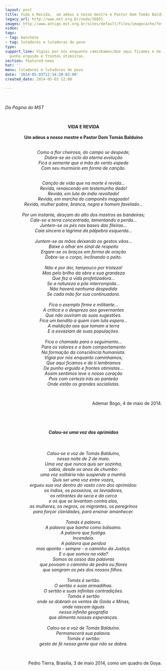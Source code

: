 ```yaml
---
layout: post
title: Vida e Revida,  um adeus a nosso mestre e Pastor Dom Tomás Balduíno
legacy_url: http://www.mst.org.br/node/16051
images: http://www.antigo.mst.org.br/sites/default/files/imagecache/foto_destaque/dom tomas2.jpg
video: ''
tags:
- tag: manchete
- tag: lutadores e lutadoras do povo
type: 
support_line: Vigiai por nós enquanto caminhamos/Que aqui ficamos e de ti lembramos/De
  punho erguido e frontes otimistas.
section: featured-news
hat: ''
menu: lutadores e lutadoras do povo
date: '2014-05-03T12:34:20-03:00'
created_date: 2014-05-03 12:00

---
```

<p><em><br></em></p><p><em>Da Página do MST</em></p><p>&nbsp;</p><p style="text-align: center;"><strong>VIDA E REVIDA <br><br>Um adeus a nosso mestre e Pastor Dom Tomás Balduino</strong><br>&nbsp;</p><p style="text-align: center;"><em>Como a flor cheirosa, do campo se despede;<br>Dobra-se ao ciclo da eterna evolução<br>Fica a semente que a mão do vento expede<br>Com seu murmúrio em forma de canção.<br>&nbsp;</em></p><p style="text-align: center;"><em>Canção de vida que na morte é revida...<br>Revida, renascendo em testemunho dado!<br>Revida, em luta do índio revoltado!<br>Revida, em marcha do camponês magoado!<br>Revida, mulher pobre, branca, negra e homem favelado...<br>&nbsp;<br>Por um instante, desçam do alto dos mastros as bandeiras;<br>Cale-se a terra concentrada, lamentando a perda...<br>Juntem-se os pés nas bases das fileiras...<br>Caia sincera a lágrima da pálpebra esquerda...<br><br>Juntem-se as mãos deixando os gestos vãos...<br>Baixe o olhar em sinal de respeito<br>Ergam-se os braços em forma de oração<br>Dobre-se o corpo, inclinando o peito.<br><br>Não é por dor, tampouco por tristeza!<br>Mas pelo brilho da obra e sua grandeza<br>Que fez a vida profetizadora...<br>Se a natureza a põe interrompida...<br>Não haverá nenhuma despedida<br>Se cada mão for sua continuadora.<br>&nbsp;<br>Fica o exemplo firme e militante...<br>A crítica e o desprezo aos governantes<br>Que não ouviram as suas sugestões.<br>Fica um bendito a quem com luta espera...<br>A maldição aos que tomam a terra<br>E a esvaziam de suas populações.<br><br>Fica o chamado para o seguimento...<br>Para os valores e o bom comportamento<br>Na formação da consciência humanista.<br>Vigiai por nós enquanto caminhamos;<br>Que aqui ficamos e de ti lembramos<br>De punho erguido e frontes otimistas...<br>Assim sentimos leve o nosso coração<br>Pois com certeza irás ao panteão<br>Onde estão os grandes socialistas.</em></p><p style="text-align: center;"><strong><br></strong></p><p style="text-align: right;">Ademar Bogo,&nbsp;4 de maio de 2014.</p><div>&nbsp;</div><p>&nbsp;</p><p style="text-align: center;"><strong><em>Calou-se uma voz dos oprimidos</em></strong><em><br>&nbsp;<br><br>&nbsp;<br>Calou-se a voz de Tomás Balduíno,<br>nessa noite de 2 de maio.<br>Uma voz que nunca quis ser sozinha,<br>sabia, desde os anos de chumbo:<br>uma voz solitária não suspende a manhã.<br>Quis ser uma voz entre vozes,<br>ergueu sua voz dentro do vasto coro dos oprimidos:<br>os índios, os posseiros, os lavradores,<br>os retirantes da seca e da cerca<br>e os que se levantam contra elas,<br>as mulheres, os negros, os migrantes, os peregrinos<br>para forçar claridades, para ensinar amanhecer.<br>&nbsp;<br>Tomás é palavra.<br>A palavra que banha como bálsamo.<br>A palavra que fustiga.<br>Incendeia.<br>A palavra que perdoa<br>mas aponta - sempre - o caminho da Justiça.<br>E o que somos na vida?<br>Somos os ossos das palavras<br>que povoam o caminho de pedra ou flores<br>que sangram os pés dos nossos filhos.&nbsp; <br>&nbsp;<br>Tomás é sertão.<br>O sertão e suas armadilhas.<br>O sertão e suas infinitas contradições.<br>Tomás é sertão<br>onde se dobram os ventos de Goiás e Minas,<br>onde nascem águas<br>nessa infinita geografia<br>que alimenta nossas esperanças.<br>&nbsp;<br>Calou-se a voz de Tomás Balduíno.<br>Permanecerá sua palavra.<br>Tomás é sertão:<br>gesto de fé nessa gente que não se dobra.</em></p><p style="text-align: center;">&nbsp;</p><p style="text-align: right;">Pedro Tierra, Brasilia, 3 de maio 2014, como um quadro de Goya.</p><div>&nbsp;</div><div>&nbsp;</div><div>&nbsp;</div>

